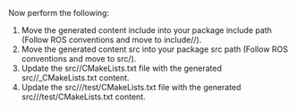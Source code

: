 Now perform the following:
1. Move the generated content include into your package include path (Follow ROS conventions and move to include/<PackageName>/).
2. Move the generated content src into your package src path (Follow ROS conventions and move to src/<PackageName>).
3. Update the src/<PackageName>/CMakeLists.txt file with the generated src/<PackageName>/_CMakeLists.txt content.
4. Update the src/<PackageName>/<Class>/test/CMakeLists.txt file with the generated src/<PackageName>/<Class>/test/CMakeLists.txt content.
